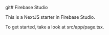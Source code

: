 git# Firebase Studio

This is a NextJS starter in Firebase Studio.

To get started, take a look at src/app/page.tsx.
